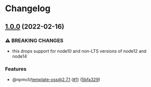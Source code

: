 # Changelog

## [1.0.0](https://www.github.com/npm/proggy/compare/v0.0.1...v1.0.0) (2022-02-16)


### ⚠ BREAKING CHANGES

* this drops support for node10 and non-LTS versions of node12 and node14

### Features

* @npmcli/template-oss@2.7.1 ([#1](https://www.github.com/npm/proggy/issues/1)) ([5bfa329](https://www.github.com/npm/proggy/commit/5bfa3293ef9a8771625be646b5a52b4560a766a7))
